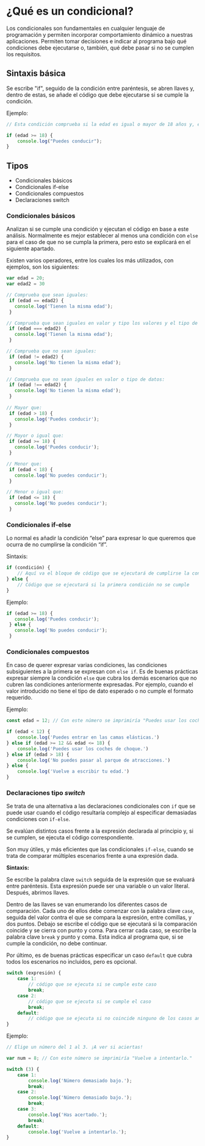 # ¿Qué es un condicional?

Los condicionales son fundamentales en cualquier lenguaje de programación y permiten incorporar comportamiento dinámico a nuestras aplicaciones. Permiten tomar decisiones e indicar al programa bajo qué condiciones debe ejecutarse o, también, qué debe pasar si no se cumplen los requisitos. 


## Sintaxis básica

Se escribe "if", seguido de la condición entre paréntesis, se abren llaves y, dentro de estas, se añade el código que debe ejecutarse si se cumple la condición.

Ejemplo:

```JavaScript
// Esta condición comprueba si la edad es igual o mayor de 18 años y, en ese caso, imprime la cadena de texto indicada.

if (edad >= 18) {
    console.log("Puedes conducir");
}
```

## Tipos

- Condicionales básicos
- Condicionales if-else
- Condicionales compuestos
- Declaraciones switch

### Condicionales básicos

Analizan si se cumple una condición y ejecutan el código en base a este análisis. Normalmente es mejor establecer al menos una condición con `else` para el caso de que no se cumpla la primera, pero esto se explicará en el  siguiente apartado.

Existen varios operadores, entre los cuales los más utilizados, con ejemplos, son los siguientes:

```JavaScript
var edad = 20;
var edad2 = 30

// Comprueba que sean iguales:
 if (edad == edad2) {
   console.log('Tienen la misma edad');
 }

// Comprueba que sean iguales en valor y tipo los valores y el tipo de dato deben coincidir:
 if (edad === edad2) {
   console.log('Tienen la misma edad');
 }

// Comprueba que no sean iguales:
 if (edad != edad2) {
   console.log('No tienen la misma edad');
 }

// Comprueba que no sean iguales en valor o tipo de datos:
 if (edad !== edad2) {
   console.log('No tienen la misma edad');
 }
 
// Mayor que:
 if (edad > 18) {
   console.log('Puedes conducir');
 }

// Mayor o igual que:
 if (edad >= 18) {
   console.log('Puedes conducir');
 }

// Menor que:
 if (edad < 18) {
   console.log('No puedes conducir');
 }

// Menor o igual que:
 if (edad <= 18) {
   console.log('No puedes conducir');
 }
```

### Condicionales if-else

Lo normal es añadir la condición “else” para expresar lo que queremos que ocurra de no cumplirse la condición “if”.

Sintaxis:

```JavaScript
if (condición) {
    // Aquí va el bloque de código que se ejecutará de cumplirse la condición
} else {
    // Código que se ejecutará si la primera condición no se cumple
}
```

Ejemplo:

```JavaScript
if (edad >= 18) {
   console.log('Puedes conducir');
 } else {
   console.log('No puedes conducir');
 }
```


### Condicionales compuestos

En caso de querer expresar varias condiciones, las condiciones subsiguientes a la primera se expresan con `else if`. Es de buenas prácticas expresar siempre la condición `else` que cubra los demás escenarios que no cubren las condiciones anteriormente expresadas. Por ejemplo, cuando el valor introducido no tiene el tipo de dato esperado o no cumple el formato requerido.

Ejemplo:

```JavaScript
const edad = 12; // Con este número se imprimiría "Puedes usar los coches de choque."

if (edad < 12) {
    console.log('Puedes entrar en las camas elásticas.')
} else if (edad >= 12 && edad <= 18) {
    console.log('Puedes usar los coches de choque.')
} else if (edad > 18) {
    console.log('No puedes pasar al parque de atracciones.')
} else {
    console.log('Vuelve a escribir tu edad.')
}
```

### Declaraciones tipo *switch*

Se trata de una alternativa a las declaraciones condicionales con `if` que se puede usar cuando el código resultaría complejo al especificar demasiadas condiciones con `if-else`.

Se evalúan distintos casos frente a la expresión declarada al principio y, si se cumplen, se ejecuta el código correspondiente.

Son muy útiles, y más eficientes que las condicionales `if-else`, cuando se trata de comparar múltiples escenarios frente a una expresión dada.

**Sintaxis:**

Se escribe la palabra clave `switch` seguida de la expresión que se evaluará entre paréntesis. Esta expresión puede ser una variable o un valor literal. Después, abrimos llaves.

Dentro de las llaves se van enumerando los diferentes casos de comparación. Cada uno de ellos debe comenzar con la palabra clave `case`, seguida del valor contra el que se compara la expresión, entre comillas, y dos puntos. Debajo se escribe el código que se ejecutará si la comparación coincide y se cierra con punto y coma. Para cerrar cada caso, se escribe la palabra clave `break` y punto y coma. Esta indica al programa que, si se cumple la condición, no debe continuar.

Por último, es de buenas prácticas especificar un caso `default` que cubra todos los escenarios no incluidos, pero es opcional.

```JavaScript
switch (expresión) {
    case 1:
        // código que se ejecuta si se cumple este caso
        break;
    case 2:
        // código que se ejecuta si se cumple el caso
        break;
    default:
        // código que se ejecuta si no coincide ninguno de los casos anteriores.
}
```

Ejemplo:

```JavaScript
// Elige un número del 1 al 3. ¡A ver si aciertas!

var num = 8; // Con este número se imprimiría "Vuelve a intentarlo."

switch (3) {
    case 1:
        console.log('Número demasiado bajo.');
        break;
    case 2:
        console.log('Número demasiado bajo.');
        break;
    case 3:
        console.log('Has acertado.');
        break;
    default:
        console.log('Vuelve a intentarlo.');
}
```